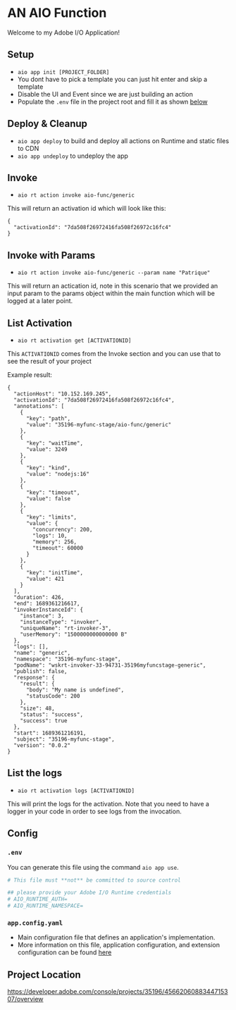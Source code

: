 # AN AIO Function

Welcome to my Adobe I/O Application!

## Setup

- `aio app init [PROJECT_FOLDER]`
- You dont have to pick a template you can just hit enter and skip a template
- Disable the UI and Event since we are just building an action
- Populate the `.env` file in the project root and fill it as shown [below](#env)

## Deploy & Cleanup

- `aio app deploy` to build and deploy all actions on Runtime and static files to CDN
- `aio app undeploy` to undeploy the app

## Invoke

- `aio rt action invoke aio-func/generic`

This will return an activation id which will look like this:

```
{
  "activationId": "7da508f26972416fa508f26972c16fc4"
}
```

## Invoke with Params

- `aio rt action invoke aio-func/generic --param name "Patrique"`

This will return an actication id, note in this scenario that we provided an input param to the params object within the main function which will be logged at a later point.

## List Activation

- `aio rt activation get [ACTIVATIONID]`

This `ACTIVATIONID` comes from the Invoke section and you can use that to see the result of your project

Example result:
```
{
  "actionHost": "10.152.169.245",
  "activationId": "7da508f26972416fa508f26972c16fc4",
  "annotations": [
    {
      "key": "path",
      "value": "35196-myfunc-stage/aio-func/generic"
    },
    {
      "key": "waitTime",
      "value": 3249
    },
    {
      "key": "kind",
      "value": "nodejs:16"
    },
    {
      "key": "timeout",
      "value": false
    },
    {
      "key": "limits",
      "value": {
        "concurrency": 200,
        "logs": 10,
        "memory": 256,
        "timeout": 60000
      }
    },
    {
      "key": "initTime",
      "value": 421
    }
  ],
  "duration": 426,
  "end": 1689361216617,
  "invokerInstanceId": {
    "instance": 3,
    "instanceType": "invoker",
    "uniqueName": "rt-invoker-3",
    "userMemory": "1500000000000000 B"
  },
  "logs": [],
  "name": "generic",
  "namespace": "35196-myfunc-stage",
  "podName": "wskrt-invoker-33-94731-35196myfuncstage-generic",
  "publish": false,
  "response": {
    "result": {
      "body": "My name is undefined",
      "statusCode": 200
    },
    "size": 48,
    "status": "success",
    "success": true
  },
  "start": 1689361216191,
  "subject": "35196-myfunc-stage",
  "version": "0.0.2"
}
```

## List the logs

- `aio rt activation logs [ACTIVATIONID]`

This will print the logs for the activation. Note that you need to have a logger in your code in order to see logs from the invocation.

## Config

### `.env`

You can generate this file using the command `aio app use`. 

```bash
# This file must **not** be committed to source control

## please provide your Adobe I/O Runtime credentials
# AIO_RUNTIME_AUTH=
# AIO_RUNTIME_NAMESPACE=
```

### `app.config.yaml`

- Main configuration file that defines an application's implementation. 
- More information on this file, application configuration, and extension configuration 
  can be found [here](https://developer.adobe.com/app-builder/docs/guides/appbuilder-configuration/#appconfigyaml)

## Project Location 

https://developer.adobe.com/console/projects/35196/4566206088344715307/overview